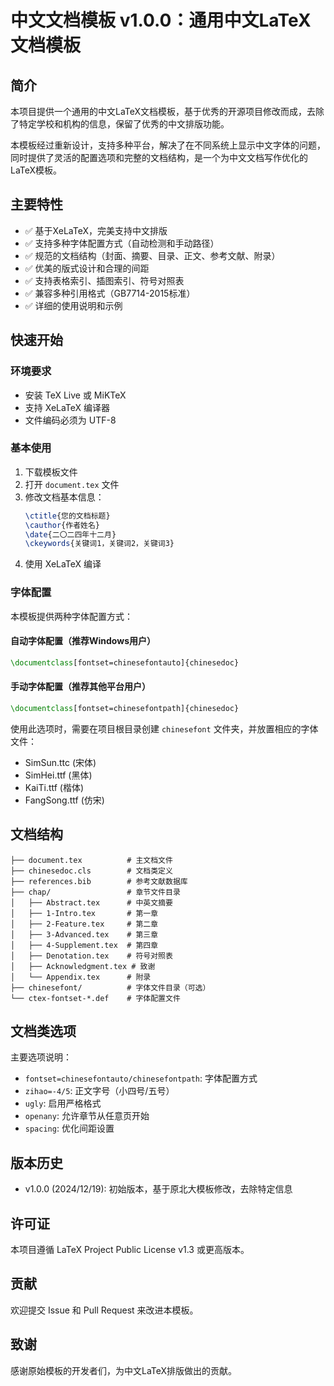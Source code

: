 # 中文文档模板 v1.0.0：通用中文LaTeX文档模板

## 简介
本项目提供一个通用的中文LaTeX文档模板，基于优秀的开源项目修改而成，去除了特定学校和机构的信息，保留了优秀的中文排版功能。

本模板经过重新设计，支持多种平台，解决了在不同系统上显示中文字体的问题，同时提供了灵活的配置选项和完整的文档结构，是一个为中文文档写作优化的LaTeX模板。

## 主要特性
- ✅ 基于XeLaTeX，完美支持中文排版
- ✅ 支持多种字体配置方式（自动检测和手动路径）
- ✅ 规范的文档结构（封面、摘要、目录、正文、参考文献、附录）
- ✅ 优美的版式设计和合理的间距
- ✅ 支持表格索引、插图索引、符号对照表
- ✅ 兼容多种引用格式（GB7714-2015标准）
- ✅ 详细的使用说明和示例

## 快速开始

### 环境要求
- 安装 TeX Live 或 MiKTeX
- 支持 XeLaTeX 编译器
- 文件编码必须为 UTF-8

### 基本使用
1. 下载模板文件
2. 打开 `document.tex` 文件
3. 修改文档基本信息：
   ```latex
   \ctitle{您的文档标题}
   \cauthor{作者姓名}
   \date{二〇二四年十二月}
   \ckeywords{关键词1，关键词2，关键词3}
   ```
4. 使用 XeLaTeX 编译

### 字体配置
本模板提供两种字体配置方式：

#### 自动字体配置（推荐Windows用户）
```latex
\documentclass[fontset=chinesefontauto]{chinesedoc}
```

#### 手动字体配置（推荐其他平台用户）
```latex
\documentclass[fontset=chinesefontpath]{chinesedoc}
```
使用此选项时，需要在项目根目录创建 `chinesefont` 文件夹，并放置相应的字体文件：
- SimSun.ttc (宋体)
- SimHei.ttf (黑体)
- KaiTi.ttf (楷体)
- FangSong.ttf (仿宋)

## 文档结构
```
├── document.tex          # 主文档文件
├── chinesedoc.cls        # 文档类定义
├── references.bib        # 参考文献数据库
├── chap/                 # 章节文件目录
│   ├── Abstract.tex      # 中英文摘要
│   ├── 1-Intro.tex       # 第一章
│   ├── 2-Feature.tex     # 第二章
│   ├── 3-Advanced.tex    # 第三章
│   ├── 4-Supplement.tex  # 第四章
│   ├── Denotation.tex    # 符号对照表
│   ├── Acknowledgment.tex # 致谢
│   └── Appendix.tex      # 附录
├── chinesefont/          # 字体文件目录（可选）
└── ctex-fontset-*.def    # 字体配置文件
```

## 文档类选项
主要选项说明：
- `fontset=chinesefontauto/chinesefontpath`: 字体配置方式
- `zihao=-4/5`: 正文字号（小四号/五号）
- `ugly`: 启用严格格式
- `openany`: 允许章节从任意页开始
- `spacing`: 优化间距设置

## 版本历史
- v1.0.0 (2024/12/19): 初始版本，基于原北大模板修改，去除特定信息

## 许可证
本项目遵循 LaTeX Project Public License v1.3 或更高版本。

## 贡献
欢迎提交 Issue 和 Pull Request 来改进本模板。

## 致谢
感谢原始模板的开发者们，为中文LaTeX排版做出的贡献。
